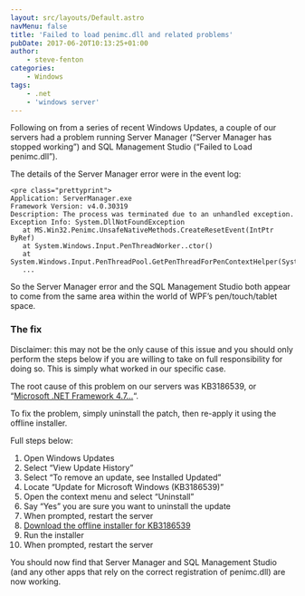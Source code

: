 ```yaml
---
layout: src/layouts/Default.astro
navMenu: false
title: 'Failed to load penimc.dll and related problems'
pubDate: 2017-06-20T10:13:25+01:00
author:
    - steve-fenton
categories:
    - Windows
tags:
    - .net
    - 'windows server'
---
```


Following on from a series of recent Windows Updates, a couple of our servers had a problem running Server Manager (“Server Manager has stopped working”) and SQL Management Studio (“Failed to Load penimc.dll”).

The details of the Server Manager error were in the event log:

```
<pre class="prettyprint">
Application: ServerManager.exe
Framework Version: v4.0.30319
Description: The process was terminated due to an unhandled exception.
Exception Info: System.DllNotFoundException
   at MS.Win32.Penimc.UnsafeNativeMethods.CreateResetEvent(IntPtr ByRef)
   at System.Windows.Input.PenThreadWorker..ctor()
   at System.Windows.Input.PenThreadPool.GetPenThreadForPenContextHelper(System.Windows.Input.PenContext)
   ...
```
So the Server Manager error and the SQL Management Studio both appear to come from the same area within the world of WPF’s pen/touch/tablet space.

### The fix

Disclaimer: this may not be the only cause of this issue and you should only perform the steps below if you are willing to take on full responsibility for doing so. This is simply what worked in our specific case.

The root cause of this problem on our servers was KB3186539, or “[Microsoft .NET Framework 4.7…](https://support.microsoft.com/en-us/help/3186539/the-microsoft-net-framework-4-7-for-windows-8-1-windows-rt-8-1-and-win)“.

To fix the problem, simply uninstall the patch, then re-apply it using the offline installer.

Full steps below:

1. Open Windows Updates
2. Select “View Update History”
3. Select “To remove an update, see Installed Updated”
4. Locate “Update for Microsoft Windows (KB3186539)”
5. Open the context menu and select “Uninstall”
6. Say “Yes” you are sure you want to uninstall the update
7. When prompted, restart the server
8. [Download the offline installer for KB3186539](https://support.microsoft.com/en-us/help/3186539/the-microsoft-net-framework-4-7-for-windows-8-1-windows-rt-8-1-and-win)
9. Run the installer
10. When prompted, restart the server

You should now find that Server Manager and SQL Management Studio (and any other apps that rely on the correct registration of penimc.dll) are now working.